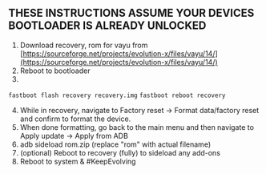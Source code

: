 ## THESE INSTRUCTIONS ASSUME YOUR DEVICES BOOTLOADER IS ALREADY UNLOCKED

1. Download recovery, rom for vayu from [https://sourceforge.net/projects/evolution-x/files/vayu/14/](https://sourceforge.net/projects/evolution-x/files/vayu/14/)
2. Reboot to bootloader
3.
```fastboot flash recovery recovery.img```
```fastboot reboot recovery```

4. While in recovery, navigate to Factory reset -> Format data/factory reset and confirm to format the device.
5. When done formatting, go back to the main menu and then navigate to Apply update -> Apply from ADB
6. adb sideload rom.zip (replace "rom" with actual filename)
7. (optional) Reboot to recovery (fully) to sideload any add-ons
8. Reboot to system & #KeepEvolving
